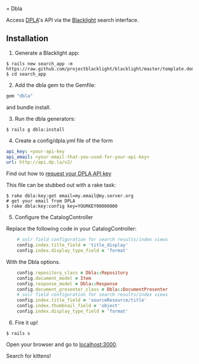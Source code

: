 = Dbla

Access [DPLA](http://dp.la)'s API via the [Blacklight](http://projectblacklight.org/) search interface.

## Installation

1. Generate a Blacklight app:

```console
$ rails new search_app -m https://raw.github.com/projectblacklight/blacklight/master/template.demo.rb
$ cd search_app
```

2. Add the dbla gem to the Gemfile:

```ruby
gem "dbla"
```
and bundle install.

3. Run the dbla generators:

```console
$ rails g dbla:install
```

4. Create a config/dpla.yml file of the form

```yml
api_key: <your-api-key
api_email: <your-email-that-you-used-for-your-api-key>
url: http://api.dp.la/v2/
```

Find out how to [request your DPLA API key](http://dp.la/info/developers/codex/policies/#get-a-key)

This file can be stubbed out with a rake task:

```console
$ rake dbla:key:get email=my.email@my.server.org
# get your email from DPLA
$ rake dbla:key:config key=YOURKEY00000000
```

5. Configure the CatalogController

Replace the following code in your CatalogController:

```ruby
    # solr field configuration for search results/index views
    config.index.title_field = 'title_display'
    config.index.display_type_field = 'format'
```

With the Dbla options.

```ruby
    config.repository_class = Dbla::Repository
    config.document_model = Item
    config.response_model = Dbla::Response
    config.document_presenter_class = Dbla::DocumentPresenter
    # solr field configuration for search results/index views
    config.index.title_field = 'sourceResource/title'
    config.index.thumbnail_field = 'object'
    config.index.display_type_field = 'format'
```

6. Fire it up!

```console
$ rails s
```

Open your browser and go to [localhost:3000](http://localhost:3000).

Search for kittens!
